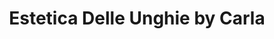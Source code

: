 ---
title: "Estetica Delle Unghie by Carla"
url: /vacallo/estetica-delle-unghie-by-carla/
shop: Kosmetik
---